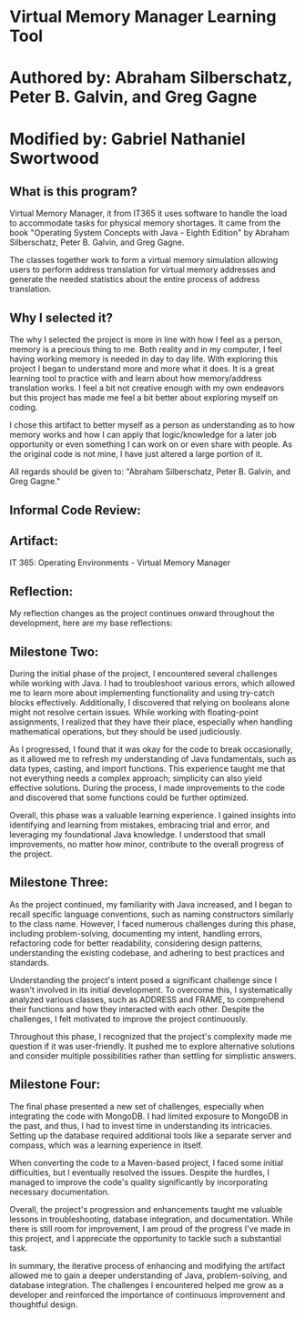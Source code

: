 # Virtual Memory Manager Learning Tool
# Authored by: Abraham Silberschatz, Peter B. Galvin, and Greg Gagne
# Modified by: Gabriel Nathaniel Swortwood

## **What is this program?**

Virtual Memory Manager, it from IT365 it uses software to handle the load to accommodate tasks for physical memory shortages. It came from the book "Operating System Concepts with Java - Eighth Edition" by Abraham Silberschatz, Peter B. Galvin, and Greg Gagne.

The classes together work to form a virtual memory simulation allowing users to perform address translation for virtual memory addresses and generate the needed statistics about the entire process of address translation.

## **Why I selected it?**

The why I selected the project is more in line with how I feel as a person, memory is a precious thing to me. Both reality and in my computer, I feel having working memory is needed in day to day life. With exploring this project I began to understand more and more what it does. It is a great learning tool to practice with and learn about how memory/address translation works. I feel a bit not creative enough with my own endeavors but this project has made me feel a bit better about exploring myself on coding.

I chose this artifact to better myself as a person as understanding as to how memory works and how I can apply that logic/knowledge for a later job opportunity or even something I can work on or even share with people. As the original code is not mine, I have just altered a large portion of it.

All regards should be given to: "Abraham Silberschatz, Peter B. Galvin, and Greg Gagne."


## **Informal Code Review:**



## **Artifact:** 
IT 365: Operating Environments - Virtual Memory Manager


## **Reflection:**

My reflection changes as the project continues onward throughout the development, here are my base reflections:

## **Milestone Two:**

During the initial phase of the project, I encountered several challenges while working with Java. I had to troubleshoot various errors, which allowed me to learn more about implementing functionality and using try-catch blocks effectively. Additionally, I discovered that relying on booleans alone might not resolve certain issues. While working with floating-point assignments, I realized that they have their place, especially when handling mathematical operations, but they should be used judiciously.

As I progressed, I found that it was okay for the code to break occasionally, as it allowed me to refresh my understanding of Java fundamentals, such as data types, casting, and import functions. This experience taught me that not everything needs a complex approach; simplicity can also yield effective solutions. During the process, I made improvements to the code and discovered that some functions could be further optimized.

Overall, this phase was a valuable learning experience. I gained insights into identifying and learning from mistakes, embracing trial and error, and leveraging my foundational Java knowledge. I understood that small improvements, no matter how minor, contribute to the overall progress of the project.

## **Milestone Three:**

As the project continued, my familiarity with Java increased, and I began to recall specific language conventions, such as naming constructors similarly to the class name. However, I faced numerous challenges during this phase, including problem-solving, documenting my intent, handling errors, refactoring code for better readability, considering design patterns, understanding the existing codebase, and adhering to best practices and standards.

Understanding the project's intent posed a significant challenge since I wasn't involved in its initial development. To overcome this, I systematically analyzed various classes, such as ADDRESS and FRAME, to comprehend their functions and how they interacted with each other. Despite the challenges, I felt motivated to improve the project continuously.

Throughout this phase, I recognized that the project's complexity made me question if it was user-friendly. It pushed me to explore alternative solutions and consider multiple possibilities rather than settling for simplistic answers.

## **Milestone Four:**

The final phase presented a new set of challenges, especially when integrating the code with MongoDB. I had limited exposure to MongoDB in the past, and thus, I had to invest time in understanding its intricacies. Setting up the database required additional tools like a separate server and compass, which was a learning experience in itself.

When converting the code to a Maven-based project, I faced some initial difficulties, but I eventually resolved the issues. Despite the hurdles, I managed to improve the code's quality significantly by incorporating necessary documentation.

Overall, the project's progression and enhancements taught me valuable lessons in troubleshooting, database integration, and documentation. While there is still room for improvement, I am proud of the progress I've made in this project, and I appreciate the opportunity to tackle such a substantial task.

In summary, the iterative process of enhancing and modifying the artifact allowed me to gain a deeper understanding of Java, problem-solving, and database integration. The challenges I encountered helped me grow as a developer and reinforced the importance of continuous improvement and thoughtful design.

